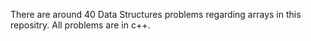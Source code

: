 There are around 40 Data Structures problems regarding arrays in this repositry. All problems are in c++. 
